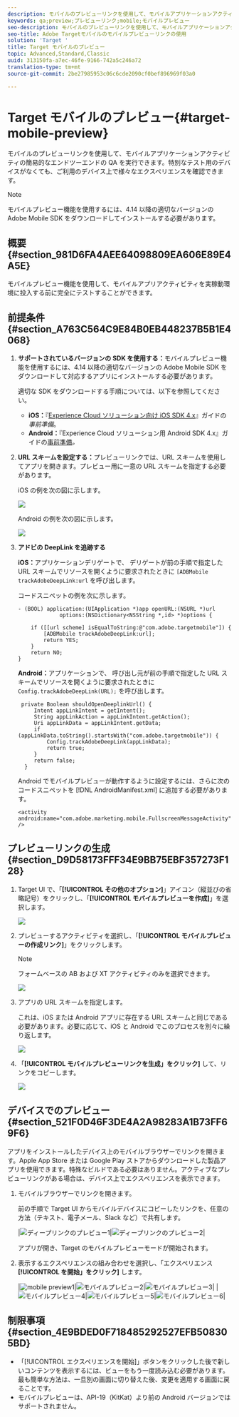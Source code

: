 ```yaml
---
description: モバイルのプレビューリンクを使用して、モバイルアプリケーションアクティビティの簡易的なエンドツーエンドの QA を実行できます。特別なテスト用のデバイスがなくても、ご利用のデバイス上で様々なエクスペリエンスを確認できます。
keywords: qa;preview;プレビューリンク;mobile;モバイルプレビュー
seo-description: モバイルのプレビューリンクを使用して、モバイルアプリケーションアクティビティの簡易的なエンドツーエンドの QA を実行できます。特別なテスト用のデバイスがなくても、ご利用のデバイス上で様々なエクスペリエンスを確認できます。
seo-title: Adobe Targetモバイルのモバイルプレビューリンクの使用
solution: 'Target '
title: Target モバイルのプレビュー
topic: Advanced,Standard,Classic
uuid: 313150fa-a7ec-46fe-9166-742a5c246a72
translation-type: tm+mt
source-git-commit: 2be27985953c06c6cde2090cf0bef896969f03a0

---
```



# Target モバイルのプレビュー{#target-mobile-preview}

モバイルのプレビューリンクを使用して、モバイルアプリケーションアクティビティの簡易的なエンドツーエンドの QA を実行できます。特別なテスト用のデバイスがなくても、ご利用のデバイス上で様々なエクスペリエンスを確認できます。

>[!NOTE]
>
>モバイルプレビュー機能を使用するには、4.14 以降の適切なバージョンの Adobe Mobile SDK をダウンロードしてインストールする必要があります。

## 概要 {#section_981D6FA4AEE64098809EA606E89E4A5E}

モバイルプレビュー機能を使用して、モバイルアプリアクティビティを実稼動環境に投入する前に完全にテストすることができます。

## 前提条件 {#section_A763C564C9E84B0EB448237B5B1E4068}

1. **サポートされているバージョンの SDK を使用する：**&#x200B;モバイルプレビュー機能を使用するには、4.14 以降の適切なバージョンの Adobe Mobile SDK をダウンロードして対応するアプリにインストールする必要があります。

   適切な SDK をダウンロードする手順については、以下を参照してください。

   * **iOS：**『[Experience Cloud ソリューション向け iOS SDK 4.x](https://marketing.adobe.com/resources/help/en_US/mobile/ios/requirements.html)』ガイドの&#x200B;*事前準備*。
   * **Android：**『Experience Cloud ソリューション用 Android SDK 4.x』ガイドの[事前準備](https://marketing.adobe.com/resources/help/en_US/mobile/android/requirements.html)*。*

1. **URL スキームを設定する：**&#x200B;プレビューリンクでは、URL スキームを使用してアプリを開きます。プレビュー用に一意の URL スキームを指定する必要があります。

   iOS の例を次の図に示します。

   ![](assets/mobile-preview-url-scheme-ios.png)

   Android の例を次の図に示します。

   ![](assets/Android_Deeplink.png)

1. **アドビの DeepLink を追跡する**

   **iOS：**&#x200B;アプリケーションデリゲートで、 デリゲートが前の手順で指定した URL スキームでリソースを開くように要求されたときに `[ADBMobile trackAdobeDeepLink:url` を呼び出します。

   コードスニペットの例を次に示します。

   ```
   - (BOOL) application:(UIApplication *)app openURL:(NSURL *)url 
                options:(NSDictionary<NSString *,id> *)options { 
   
       if ([[url scheme] isEqualToString:@"com.adobe.targetmobile"]) { 
           [ADBMobile trackAdobeDeepLink:url]; 
           return YES; 
       } 
       return NO; 
   } 
   ```

   **Android：**&#x200B;アプリケーションで、 呼び出し元が前の手順で指定した URL スキームでリソースを開くように要求されたときに `Config.trackAdobeDeepLink(URL);` を呼び出します。

   ```
    private Boolean shouldOpenDeeplinkUrl() { 
        Intent appLinkIntent = getIntent(); 
        String appLinkAction = appLinkIntent.getAction(); 
        Uri appLinkData = appLinkIntent.getData; 
        if (appLinkData.toString().startsWith("com.adobe.targetmobile")) { 
            Config.trackAdobeDeepLink(appLinkData); 
            return true; 
        } 
        return false; 
     }
   ```

   Android でモバイルプレビューが動作するように設定するには、さらに次のコードスニペットを [!DNL AndroidManifest.xml] に追加する必要があります。

   ```
   <activity android:name="com.adobe.marketing.mobile.FullscreenMessageActivity" />
   ```

## プレビューリンクの生成 {#section_D9D58173FFF34E9BB75EBF357273F128}

1. Target UI で、「**[!UICONTROL その他のオプション]**」アイコン（縦並びの省略記号）をクリックし、「**[!UICONTROL モバイルプレビューを作成]**」を選択します。

   ![](assets/mobile-preview-create.png)

1. プレビューするアクティビティを選択し、「**[!UICONTROL モバイルプレビューの作成リンク]**」をクリックします。

   >[!NOTE]
   >
   >フォームベースの AB および XT アクティビティのみを選択できます。

   ![](assets/mobile-preview-select-activities.png)

1. アプリの URL スキームを指定します。

   これは、iOS または Android アプリに存在する URL スキームと同じである必要があります。必要に応じて、iOS と Android でこのプロセスを別々に繰り返します。

   ![](assets/mobile-preview-enter-url-scheme.png)

1. 「**[!UICONTROL モバイルプレビューリンクを生成」をクリック]** して、リンクをコピーします。

   ![](assets/mobile-preview-generate-and-copy.png)

## デバイスでのプレビュー {#section_521F0D46F3DE4A2A98283A1B73FF69F6}

アプリをインストールしたデバイス上のモバイルブラウザーでリンクを開きます。Apple App Store または Google Play ストアからダウンロードした製品アプリを使用できます。特殊なビルドである必要はありません。アクティブなプレビューリンクがある場合は、デバイス上でエクスペリエンスを表示できます。

1. モバイルブラウザーでリンクを開きます。

   前の手順で Target UI からモバイルデバイスにコピーしたリンクを、任意の方法（テキスト、電子メール、Slack など）で共有します。

   |![ディープリンクのプレビュー1](/help/c-target-mobile-app/assets/mobile-preview-open-deeplink.png)|![ディープリンクのプレビュー2](/help/c-target-mobile-app/assets/mobile-preview-open-app.png)|

   アプリが開き、Target のモバイルプレビューモードが開始されます。

1. 表示するエクスペリエンスの組み合わせを選択し、「エクスペリエンス **[!UICONTROL を開始」をクリック]** します。

   |![mobile preview1](/help/c-target-mobile-app/assets/mobile-preview-experience-selection-1.png)|![モバイルプレビュー2](/help/c-target-mobile-app/assets/mobile-preview-experience-result-1-france.png)|![モバイルプレビュー3](/help/c-target-mobile-app/assets/mobile-preview-experience-result-1-shipfree.png)|
|![モバイルプレビュー4](/help/c-target-mobile-app/assets/mobile-preview-experience-selection-2.png)|![モバイルプレビュー5](/help/c-target-mobile-app/assets/mobile-preview-experience-result-2-aus.png)|![モバイルプレビュー6](/help/c-target-mobile-app/assets/mobile-preview-experience-result-2-10off.png)|

## 制限事項 {#section_4E9BDED0F718485292527EFB508305BD}

* 「[!UICONTROL エクスペリエンスを開始]」ボタンをクリックした後で新しいコンテンツを表示するには、ビューをもう一度読み込む必要があります。最も簡単な方法は、一旦別の画面に切り替えた後、変更を適用する画面に戻ることです。
* モバイルプレビューは、API-19（KitKat）より前の Android バージョンではサポートされません。